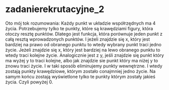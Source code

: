 # zadanierekrutacyjne_2
Oto mój tok rozumowania: 
Każdy punkt w układzie współrzędnych ma 4 życia. Potrzebujemy tylko te punkty, które są krawędziami figury, która otoczy resztę punktów.
Dlatego jest funkcja, która porównuje jeden punkt z całą resztą wprowadzonych punktów.
I jeżeli znajdzie się x, który jest bardziej na prawo od obranego punktu to wtedy wybrany punkt traci jedno życie.
Jeżeli znajdzie się x, który jest bardziej na lewo obranego punktu to wtedy traci kolejne życie.
Analogicznie jest z y, jeśli znajdzie się punkt który ma wyżej y to traci kolejne, albo jak znajdzie sie punkt który ma niżej y to znowu traci życie.
I w taki sposób eliminujemy punkty wewnętrzne. I wtedy zostają punkty krawędziowe, którym zostało conajmniej jedno życie.
Na samym końcu zostają wyświetlone tylko te punkty którym zostały jakieś życia. Czyli powyżej 0. 
